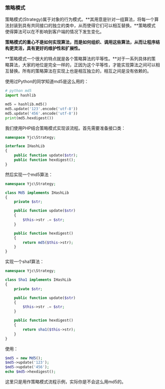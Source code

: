### 策略模式
策略模式(Strategy)属于对象的行为模式。**其用意是针对一组算法，将每一个算法封装到具有共同接口的独立的类中，从而使得它们可以相互替换。**策略模式使得算法可以在不影响到客户端的情况下发生变化。

**策略模式的重心不是如何实现算法，而是如何组织、调用这些算法，从而让程序结构更灵活，具有更好的维护性和扩展性。**

**策略模式一个很大的特点就是各个策略算法的平等性。**对于一系列具体的策略算法，大家的地位是完全一样的，正因为这个平等性，才能实现算法之间可以相互替换。所有的策略算法在实现上也是相互独立的，相互之间是没有依赖的。

使用过Python的同学知道md5是这么用的：
``` python
# python md5
import hashlib

md5 = hashlib.md5()
md5.update('123'.encode('utf-8'))
md5.update('456'.encode('utf-8'))
print(md5.hexdigest())
```

我们使用PHP结合策略模式实现该流程。首先需要准备接口类：
``` php
namespace Yjc\Strategy;

interface IHashLib
{
    public function update($str);
    public function hexdigest();
}
```
然后实现一个md5算法：
``` php
namespace Yjc\Strategy;

class Md5 implements IHashLib
{
    private $str;

    public function update($str)
    {
        $this->str .= $str;
    }

    public function hexdigest()
    {
        return md5($this->str);
    }
}
```
实现一个sha1算法：
``` php
namespace Yjc\Strategy;

class Sha1 implements IHashLib
{
    private $str;

    public function update($str)
    {
        $this->str .= $str;
    }

    public function hexdigest()
    {
        return sha1($this->str);
    }
}
```

使用：
``` php
$md5 = new Md5();
$md5->update('123');
$md5->update('456');
echo $md5->hexdigest();
```
这里只是用作策略模式流程示例，实际你是不会这么用md5的。
